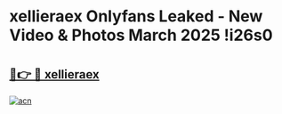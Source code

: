 # xellieraex Onlyfans Leaked - New Video & Photos March 2025 !i26s0

# <h2><a href="https://vh3qw3.iuczelnia.edu.pl?title=xellieraex&ref=i26s0">🔗👉 🔴 xellieraex</a></h2>

[![acn](https://github.com/user-attachments/assets/0f9c940e-d8b0-45ae-aac7-cd30a18b3e1c)](https://vh3qw3.iuczelnia.edu.pl?title=xellieraex&ref=i26s0)


